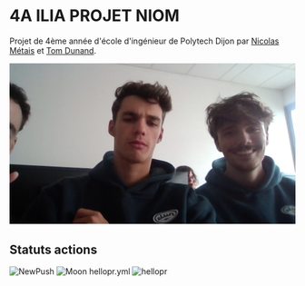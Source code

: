 # 4A ILIA PROJET NIOM

Projet de 4ème année d'école d'ingénieur de Polytech Dijon par [Nicolas Métais](https://github.com/nicopyright) et [Tom Dunand](https://github.com/Tom-D04). 

![Image du groupe](./WIN_20240916_13_51_38_Pro.jpg)

## Statuts actions
![NewPush](https://github.com/Tom-D04/4A_ILIA_PROJET_NIOM/actions/workflows/NewPush.yml/badge.svg?event=push)
![Moon](https://github.com/Tom-D04/4A_ILIA_PROJET_NIOM/actions/workflows/moon.yml/badge.svg)
hellopr.yml
![hellopr](https://github.com/Tom-D04/4A_ILIA_PROJET_NIOM/actions/workflows/hellopr.yml/badge.svg)
